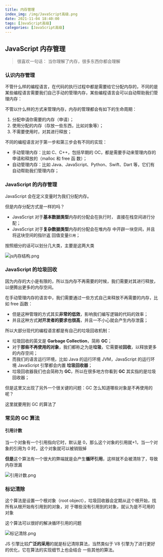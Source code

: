 ```yaml
---
title: 内存管理
index_img: /img/JavaScript高级.png
date: 2021-11-04 18:40:00
tags: [JavaScript高级]
categories: [JavaScript高级]
---
```


## JavaScript 内存管理

> 很喜欢一句话： 当你理解了内存，很多东西你都会理解

### 认识内存管理

不管什么样的编程语言，在代码的执行过程中都是需要给它分配内存的，不同的是某些编程语言需要我们自己手动的管理内存，某些编程语言会可以自动帮助我们管理内存：

不管以什么样的方式来管理内存，内存的管理都会有如下的生命周期：

1. 分配申请你需要的内存（申请）；
2. 使用分配的内存（存放一些东西，比如对象等）；
3. 不需要使用时，对其进行释放；

不同的编程语言对于第一步和第三步会有不同的实现：

- 手动管理内存：比如 C、C++，包括早期的 OC，都是需要手动来管理内存的申请和释放的（malloc 和 free 函 数）；
- 自动管理内存：比如 Java、JavaScript、Python、Swift、Dart 等，它们有自动帮助我们管理内存；

### JavaScript 的内存管理

JavaScript 会在定义变量时为我们分配内存。

但是内存分配方式是一样的吗？

- JavaScript 对于**基本数据类型**内存的分配会在执行时， 直接在栈空间进行分配；
- JavaScript 对于**复杂数据类型**内存的分配会在堆内存 中开辟一块空间，并且将这块空间的指针返 回值变量`引用`；

按照细分的话可以划分几大类，主要是这两大类

![js内存结构.png](https://p1-juejin.byteimg.com/tos-cn-i-k3u1fbpfcp/2bb3bc0d363e4d06be643e7d3b9106c2~tplv-k3u1fbpfcp-watermark.image?)

### JavaScript 的垃圾回收

因为内存的大小是有限的，所以当内存不再需要的时候，我们需要对其进行释放，以便腾出更多的内存空间。

在手动管理内存的语言中，我们需要通过一些方式自己来释放不再需要的内存，比如 free 函数：

- 但是这种管理的方式其实**非常的低效**，影响我们编写逻辑的代码的效率；
- 并且这种方式**对开发者的要求也很高**，并且一不小心就会产生内存泄露；

所以大部分现代的编程语言都是有自己的垃圾回收机制：

- 垃圾回收的英文是 **Garbage Collection**，简称 **GC**；
- 对于**那些不再使用的对象**，我们都称之为是**垃圾**，它需要被**回收**，以释放更多的内存空间；
- 而我们的语言运行环境，比如 Java 的运行环境 JVM，JavaScript 的运行环境 JavaScript 引擎都会内置 **垃圾回收器**；
- 垃圾回收器我们也会简称为 **GC**，所以在很多地方你看到 **GC** 其实指的是垃圾回收器；

但是这里又出现了另外一个很关键的问题：GC 怎么知道哪些对象是不再使用的呢？

这里就要用到 GC 的算法了

### 常见的 GC 算法

#### 引用计数

当一个对象有一个引用指向它时，默认是 0，那么这个对象的引用就+1，当一个对象的引用为 0 时，这个对象就可以被销毁掉

**但是**这个算法有一个很大的弊端就是会产生**循环引用**，这样就不会被清除了，导致内存泄漏

![引用计数.png](https://p9-juejin.byteimg.com/tos-cn-i-k3u1fbpfcp/809ce776c2334af3a11df1c29b996cc6~tplv-k3u1fbpfcp-watermark.image?)

### 标记清除

这个算法是设置一个根对象（root object），垃圾回收器会定期从这个根开始，找所有从根开始有引用到的对象，对 于哪些没有引用到的对象，就认为是不可用的对象

这个算法可以很好的解决循环引用的问题

![标记清除.png](https://p3-juejin.byteimg.com/tos-cn-i-k3u1fbpfcp/8eb09b8fcf964932886efea45814b364~tplv-k3u1fbpfcp-watermark.image?)

JS 引擎比较**广泛的采用**的就是标记清除算法，当然类似于 V8 引擎为了进行更好的优化，它在算法的实现细节上也会结合 一些其他的算法。
